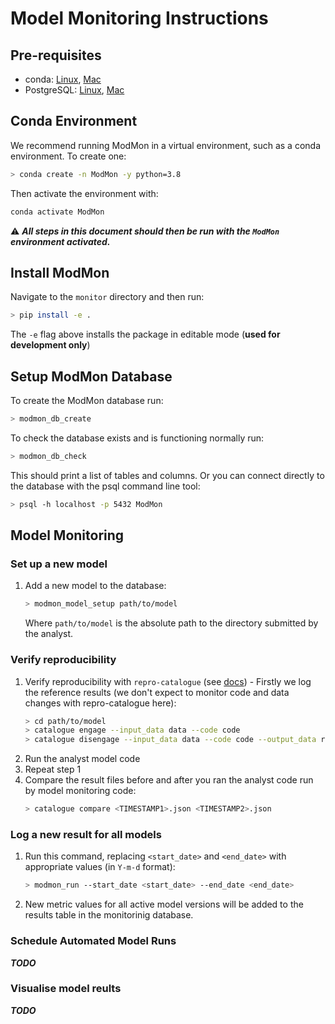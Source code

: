 # Model Monitoring Instructions

## Pre-requisites

* conda: [Linux](https://docs.conda.io/projects/conda/en/latest/user-guide/install/linux.html), [Mac](https://docs.conda.io/projects/conda/en/latest/user-guide/install/macos.html)
* PostgreSQL: [Linux](https://www.postgresql.org/download/linux/), [Mac](https://wiki.postgresql.org/wiki/Homebrew)

## Conda Environment

We recommend running ModMon in a virtual environment, such as a conda environment. To create one:
```bash
> conda create -n ModMon -y python=3.8
```
Then activate the environment with:
```bash
conda activate ModMon
```
⚠️ **_All steps in this document should then be run with the `ModMon` environment activated._**

## Install ModMon

Navigate to the `monitor` directory and then run:
```bash
> pip install -e .
```
The `-e` flag above installs the package in editable mode (**used for development only**)

## Setup ModMon Database

To create the ModMon database run:
```bash
> modmon_db_create
```

To check the database exists and is functioning normally run:
```bash
> modmon_db_check
```
This should print a list of tables and columns. Or you can connect directly to the database with the psql command line tool:
```basH
> psql -h localhost -p 5432 ModMon
```

## Model Monitoring

### Set up a new model

1. Add a new model to the database:
    ```bash
    > modmon_model_setup path/to/model
    ```
    Where `path/to/model` is the absolute path to the directory submitted by the analyst.

### Verify reproducibility

1. Verify reproducibility with `repro-catalogue` (see [docs](https://repro-catalogue.readthedocs.io/en/latest/example_use.html#run-analysis)) - Firstly we log the reference results (we don't expect to monitor code and data changes with repro-catalogue here):
    ```bash
    > cd path/to/model
    > catalogue engage --input_data data --code code
    > catalogue disengage --input_data data --code code --output_data results
    ```
2. Run the analyst model code
3. Repeat step 1
4. Compare the result files before and after you ran the analyst code run by model monitoring code:
    ```bash
    > catalogue compare <TIMESTAMP1>.json <TIMESTAMP2>.json
    ```

### Log a new result for all models

1. Run this command, replacing `<start_date>` and `<end_date>` with appropriate values (in `Y-m-d` format):
   ```bash
   > modmon_run --start_date <start_date> --end_date <end_date>
   ```

2. New metric values for all active model versions will be added to the results table in the monitorinig database.

### Schedule Automated Model Runs

**_TODO_**

### Visualise model reults

**_TODO_**
